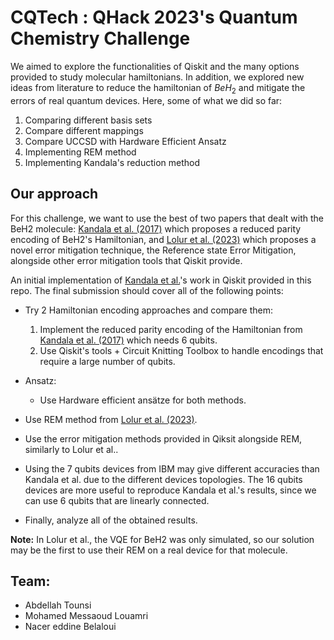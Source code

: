 # CQTech : QHack 2023's Quantum Chemistry Challenge

We aimed to explore the functionalities of Qiskit and the many options provided to study molecular hamiltonians. In addition, we explored new ideas from literature to reduce the hamiltonian of $BeH_2$ and mitigate the errors of real quantum devices. Here, some of what we did so far:
1. Comparing different basis sets
1. Compare different mappings 
1. Compare UCCSD with Hardware Efficient Ansatz
1. Implementing REM method
1. Implementing Kandala's reduction method

## Our approach 

For this challenge, we want to use the best of two papers that dealt with the BeH2 molecule: [Kandala et al. (2017)](https://www.nature.com/articles/nature23879) which proposes a reduced parity encoding of BeH2's Hamiltonian, and [Lolur et al. (2023)](https://pubs.acs.org/doi/pdf/10.1021/acs.jctc.2c00807) which proposes a novel error mitigation technique, the Reference state Error Mitigation, alongside other error mitigation tools that Qiskit provide.

An initial implementation of [Kandala et al.](https://www.nature.com/articles/nature23879)'s work in Qiskit provided in this repo. The final submission should cover all of the following points:

* Try 2 Hamiltonian encoding approaches and compare them:
  1. Implement the reduced parity encoding of the Hamiltonian from [Kandala et al. (2017)](https://www.nature.com/articles/nature23879) which needs 6 qubits.
  2. Use Qiskit's tools + Circuit Knitting Toolbox to handle encodings that require a large number of qubits.

* Ansatz:
  * Use Hardware efficient ansätze for both methods.

* Use REM method from [Lolur et al. (2023)](https://pubs.acs.org/doi/pdf/10.1021/acs.jctc.2c00807).
* Use the error mitigation methods provided in Qiksit alongside REM, similarly to Lolur et al..
* Using the 7 qubits devices from IBM may give different accuracies than Kandala et al. due to the different devices topologies. The 16 qubits devices are more useful to reproduce Kandala et al.'s results, since we can use 6 qubits that are linearly connected.
* Finally, analyze all of the obtained results.

**Note:** In Lolur et al., the VQE for BeH2 was only simulated, so our solution may be the first to use their REM on a real device for that molecule.


## Team:

* Abdellah Tounsi
* Mohamed Messaoud Louamri
* Nacer eddine Belaloui

